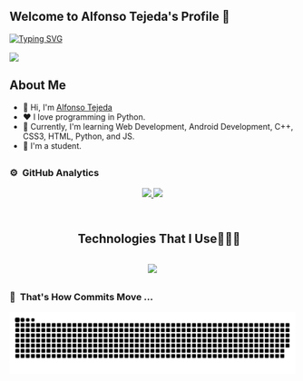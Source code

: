 ## Welcome to Alfonso Tejeda's Profile 👋

<a href="https://git.io/typing-svg"><img src="https://readme-typing-svg.demolab.com?font=Fira+Code&pause=1000&random=false&width=435&lines=Developer+in+Python+and+C%23+;Passionate+about+Artificial+Intellige" alt="Typing SVG" /></a>


<img align="center" src="https://media0.giphy.com/media/v1.Y2lkPTc5MGI3NjExa3o2d3NwZDBqbmsyaGZidzJuZDRwcmN3YTZ2dmtxY3FmdmYyajIxcSZlcD12MV9pbnRlcm5hbF9naWZfYnlfaWQmY3Q9Zw/du3J3cXyzhj75IOgvA/giphy.gif">




## About Me
<ul>
  <li>👋 Hi, I'm <a href="alfonsotejeda">Alfonso Tejeda</a></li>
  <li>❤️ I love programming in Python.</li>
  <li>🌱 Currently, I'm learning Web Development, Android Development, C++, CSS3, HTML, Python, and JS.</li>
  <li>💼 I'm a student.</li>
</ul>

## 

### ⚙️ &nbsp;GitHub Analytics

<p align="center">
<a href="https://github.com/alfonsotejeda">
  <img height="180em" src="https://github-readme-stats-eight-theta.vercel.app/api?username=alfonsotejeda&show_icons=true&theme=algolia&include_all_commits=true&count_private=true"/>
  <img height="180em" src="https://github-readme-stats-eight-theta.vercel.app/api/top-langs/?username=alfonsotejeda&layout=compact&langs_count=8&theme=algolia"/>
</a>
</p>

##

<div id="user-content-toc">
  <ul align="center">
    <summary><h2 style="display: inline-block">Technologies That I Use👨🏻‍💻</h2></summary>
  </ul>
</div>
<!--tech stack icons-->
<p align="center">
    <img src="https://skillicons.dev/icons?i=git,cpp,css,github,html,js,linux,md,py,vscode&perline=14" />
</p>


##

### 🐍 &nbsp;That's How Commits Move ...

<div align="center">
  <a href="https://github.com/alfonsotejeda/">
  <img src="https://github.com/1999AZZAR/1999AZZAR/blob/readme/resources/img/grid-snake.svg"
       alt="snake" /></a>
</div>

